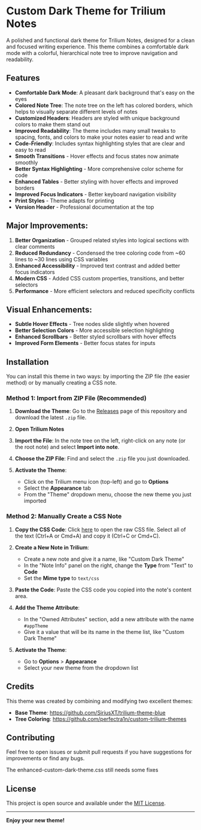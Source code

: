 # Custom Dark Theme for Trilium Notes

A polished and functional dark theme for Trilium Notes, designed for a clean and focused writing experience. This theme combines a comfortable dark mode with a colorful, hierarchical note tree to improve navigation and readability.

## Features

- **Comfortable Dark Mode**: A pleasant dark background that's easy on the eyes
- **Colored Note Tree**: The note tree on the left has colored borders, which helps to visually separate different levels of notes
- **Customized Headers**: Headers are styled with unique background colors to make them stand out
- **Improved Readability**: The theme includes many small tweaks to spacing, fonts, and colors to make your notes easier to read and write
- **Code-Friendly**: Includes syntax highlighting styles that are clear and easy to read
- **Smooth Transitions** - Hover effects and focus states now animate smoothly
- **Better Syntax Highlighting** - More comprehensive color scheme for code
- **Enhanced Tables** - Better styling with hover effects and improved borders
- **Improved Focus Indicators** - Better keyboard navigation visibility
- **Print Styles** - Theme adapts for printing
- **Version Header** - Professional documentation at the top

## **Major Improvements:**

1. **Better Organization** - Grouped related styles into logical sections with clear comments
2. **Reduced Redundancy** - Condensed the tree coloring code from ~60 lines to ~30 lines using CSS variables
3. **Enhanced Accessibility** - Improved text contrast and added better focus indicators
4. **Modern CSS** - Added CSS custom properties, transitions, and better selectors
5. **Performance** - More efficient selectors and reduced specificity conflicts

## **Visual Enhancements:**

- **Subtle Hover Effects** - Tree nodes slide slightly when hovered
- **Better Selection Colors** - More accessible selection highlighting
- **Enhanced Scrollbars** - Better styled scrollbars with hover effects
- **Improved Form Elements** - Better focus states for inputs

## Installation

You can install this theme in two ways: by importing the ZIP file (the easier method) or by manually creating a CSS note.

### Method 1: Import from ZIP File (Recommended)

1. **Download the Theme**: Go to the [Releases](https://github.com/ahmeddwalid/custom-trilium-dark-theme) page of this repository and download the latest `.zip` file.

2. **Open Trilium Notes**

3. **Import the File**: In the note tree on the left, right-click on any note (or the root note) and select **Import into note**.

4. **Choose the ZIP File**: Find and select the `.zip` file you just downloaded.

5. **Activate the Theme**:
   
   - Click on the Trilium menu icon (top-left) and go to **Options**
   - Select the **Appearance** tab
   - From the "Theme" dropdown menu, choose the new theme you just imported

### Method 2: Manually Create a CSS Note

1. **Copy the CSS Code**: Click [here](custom-dark-theme.css) to open the raw CSS file. Select all of the text (Ctrl+A or Cmd+A) and copy it (Ctrl+C or Cmd+C).

2. **Create a New Note in Trilium**:
   
   - Create a new note and give it a name, like "Custom Dark Theme"
   - In the "Note Info" panel on the right, change the **Type** from "Text" to **Code**
   - Set the **Mime type** to `text/css`

3. **Paste the Code**: Paste the CSS code you copied into the note's content area.

4. **Add the Theme Attribute**:
   
   - In the "Owned Attributes" section, add a new attribute with the name `#appTheme`
   - Give it a value that will be its name in the theme list, like "Custom Dark Theme"

5. **Activate the Theme**:
   
   - Go to **Options** > **Appearance**
   - Select your new theme from the dropdown list

## Credits

This theme was created by combining and modifying two excellent themes:

- **Base Theme**: https://github.com/SiriusXT/trilium-theme-blue
- **Tree Coloring**: https://github.com/perfectra1n/custom-trilium-themes

## Contributing

Feel free to open issues or submit pull requests if you have suggestions for improvements or find any bugs.

The enhanced-custom-dark-theme.css still needs some fixes

## License

This project is open source and available under the [MIT License](LICENSE).

---

**Enjoy your new theme!**
